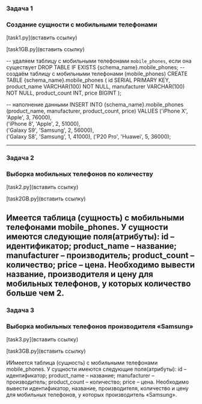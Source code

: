 ### Задача 1
### Создание сущности с мобильными телефонами
[task1.py](вставить ссылку)

[task1GB.py](вставить ссылку)

-- удаляем таблицу с мобильными телефонами `mobile_phones`, если она существует
DROP TABLE IF EXISTS {schema_name}.mobile_phones;
-- создаём таблицу с мобильными телефонами (mobile_phones)
CREATE TABLE {schema_name}.mobile_phones (
    id SERIAL PRIMARY KEY,
    product_name VARCHAR(100) NOT NULL,
    manufacturer VARCHAR(100) NOT NULL,
    product_count INT,
    price BIGINT
);

-- наполнение данными
INSERT INTO {schema_name}.mobile_phones (product_name, manufacturer, product_count, price)
VALUES
    ('iPhone X', 'Apple', 3, 76000),  
    ('iPhone 8', 'Apple', 2, 51000),  
    ('Galaxy S9', 'Samsung', 2, 56000),  
    ('Galaxy S8', 'Samsung', 1, 41000),
    ('P20 Pro', 'Huawei', 5, 36000);

-----------------------------------

### Задача 2
### Выборка мобильных телефонов по количеству
[task2.py](вставить ссылку)

[task2GB.py](вставить ссылку)

Имеется таблица (сущность) с мобильными телефонами mobile_phones.
У сущности имеются следующие поля(атрибуты):
id – идентификатор;
product_name – название;
manufacturer – производитель;
product_count – количество;
price – цена.
Необходимо вывести название, производителя и цену для мобильных телефонов, у которых количество больше чем 2.
-----------------------------------

### Задача 3
### Выборка мобильных телефонов производителя «Samsung»
[task3.py](вставить ссылку)

[task3GB.py](вставить ссылку)

ИИмеется таблица (сущность) с мобильными телефонами mobile_phones.
У сущности имеются следующие поля(атрибуты):
id – идентификатор;
product_name – название;
manufacturer – производитель;
product_count – количество;
price – цена.
Необходимо вывести идентификатор, название, производителя, количество и цену для мобильных телефонов, у которых производитель «Samsung».